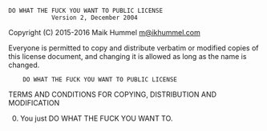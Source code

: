     DO WHAT THE FUCK YOU WANT TO PUBLIC LICENSE
                Version 2, December 2004

Copyright (C) 2015-2016 Maik Hummel <m@ikhummel.com>

Everyone is permitted to copy and distribute verbatim or modified
copies of this license document, and changing it is allowed as long
as the name is changed.

        DO WHAT THE FUCK YOU WANT TO PUBLIC LICENSE
TERMS AND CONDITIONS FOR COPYING, DISTRIBUTION AND MODIFICATION

0. You just DO WHAT THE FUCK YOU WANT TO.